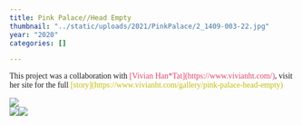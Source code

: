 ```yaml
---
title: Pink Palace//Head Empty
thumbnail: "../static/uploads/2021/PinkPalace/2_1409-003-22.jpg"
year: "2020"
categories: []

---
```

<p style = "font-family:monaco,optima;">This project was a collaboration with <span style="color:#E24167">[Vivian Han*Tat](https://www.vivianht.com/)</span>, visit her site for the full <span style="color:#C1BC00">
[story](https://www.vivianht.com/gallery/pink-palace-head-empty)</span></p>

![](/uploads/2021/PinkPalace/PINKPALACEHEADEMPTY.gif)  
![](/uploads/2021/PinkPalace/2_1411-010-4.jpg)![](/uploads/2021/PinkPalace/2_1413-008_crop-15.jpg)